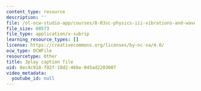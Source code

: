 ```yaml
---
content_type: resource
description: ''
file: /ol-ocw-studio-app/courses/8-03sc-physics-iii-vibrations-and-waves-fall-2016/8ec4c918f02f18d2466e045ad2203007_In0E5_JrPpo.srt
file_size: 80573
file_type: application/x-subrip
learning_resource_types: []
license: https://creativecommons.org/licenses/by-nc-sa/4.0/
ocw_type: OCWFile
resourcetype: Other
title: 3play caption file
uid: 8ec4c918-f02f-18d2-466e-045ad2203007
video_metadata:
  youtube_id: null
---
```

